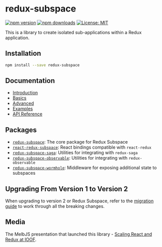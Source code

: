 # redux-subspace

[![npm version](https://img.shields.io/npm/v/redux-subspace.svg?style=flat-square)](https://www.npmjs.com/package/redux-subspace)
[![npm downloads](https://img.shields.io/npm/dm/redux-subspace.svg?style=flat-square)](https://www.npmjs.com/package/redux-subspace)
[![License: MIT](https://img.shields.io/npm/l/redux-subspace.svg?style=flat-square)](/LICENSE.md)

This is a library to create isolated sub-applications within a Redux application.

## Installation

```sh
npm install --save redux-subspace
```

## Documentation

* [Introduction](/docs/Introduction.md)
* [Basics](/docs/basics/README.md)
* [Advanced](/docs/advanced/README.md)
* [Examples](/docs/Examples.md)
* [API Reference](/docs/api/README.md)

## Packages

* [`redux-subspace`](/packages/redux-subspace): The core package for Redux Subspace
* [`react-redux-subspace`](/packages/react-redux-subspace): React bindings compatible with `react-redux`
* [`redux-subspace-saga`](/packages/redux-subspace-saga): Utilities for integrating with `redux-saga`
* [`redux-subspace-observable`](/packages/redux-subspace-observable): Utilities for integrating with `redux-observable`
* [`redux-subspace-wormhole`](/packages/redux-subspace-wormhole): Middleware for exposing additional state to subspaces

## Upgrading From Version 1 to Version 2

When upgrading to version 2 or Redux Subspace, refer to the [migration guide](/docs/Migrating.md) to work through all the breaking changes.

## Media

The MelbJS presentation that launched this library - [Scaling React and Redux at IOOF](http://www.slideshare.net/VivianFarrell/scaling-react-and-redux-at-ioof).
